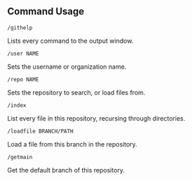 ## Command Usage
```
/githelp
```
Lists every command to the output window.

```
/user NAME
```
Sets the username or organization name.

```
/repo NAME
```
Sets the repository to search, or load files from.

```
/index
```
List every file in this repository, recursing through directories.

```
/loadfile BRANCH/PATH
```
Load a file from this branch in the repository.

```
/getmain
```
Get the default branch of this repository.
